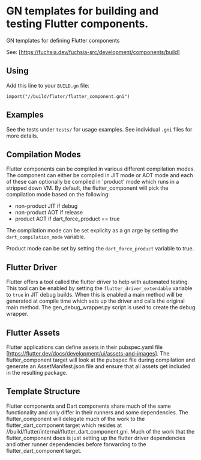 # GN templates for building and testing Flutter components.

GN templates for defining Flutter components

See: [https://fuchsia.dev/fuchsia-src/development/components/build]

## Using

Add this line to your `BUILD.gn` file:
```
import("//build/fluter/flutter_component.gni")
```

## Examples

See the tests under `tests/` for usage examples.
See individual `.gni` files for more details.

## Compilation Modes

Flutter components can be compiled in various different compilation modes. The component can either be compiled in JIT mode or AOT mode and
each of these can optionally be compiled in 'product' mode which runs
in a stripped down VM. By default, the flutter_component will pick the
compilation mode based on the following:

- non-product JIT if debug
- non-product AOT if release
- product AOT if dart_force_product == true

The compilation mode can be set explicity as a gn arge by setting the
`dart_compilation_mode` variable.

Product mode can be set by setting the `dart_force_product` variable to true.

## Flutter Driver

Flutter offers a tool called the flutter driver to help with automated testing. This tool can be enabled by setting the `flutter_driver_extendable` variable to `true` in JIT debug builds. When this is enabled a main method will be generated at compile time which sets up the driver and calls the original main method. The gen_debug_wrapper.py script is used to create the debug wrapper.

## Flutter Assets

Flutter applications can define assets in their pubspec.yaml file [https://flutter.dev/docs/development/ui/assets-and-images]. The flutter_component target will look at the pubspec file during compilation and generate an AssetManifest.json file and ensure that all assets get included in the resulting package.

## Template Structure

Flutter components and Dart components share much of the same functionality and only differ in their runners and some dependencies. The flutter_component will delegate much of the work to the flutter_dart_component target which resides at //build/flutter/internal/flutter_dart_component.gni. Much of the work that the flutter_component does is just setting up the flutter driver dependencies and other runner dependencies before forwarding to the flutter_dart_component target.

